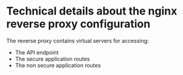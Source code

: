 # Technical details about the nginx reverse proxy configuration

The reverse proxy contains virtual servers for accessing:

* The API endpoint
* The secure application routes
* The non secure application routes


